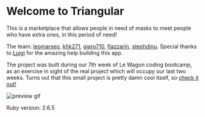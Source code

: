 # Welcome to Triangular

This is a marketplace that allows people in need of masks to meet people who have extra ones, in this period of need!

The team: [leomarseo](https://github.com/LeoMarseo), [khk271](https://github.com/khk271), [giaro710](https://github.com/giaro710), [flazzarin](https://github.com/flazzarin), [stephdinu](https://github.com/stephdinu). Special thanks to [Luigi](https://github.com/dub-G) for the amazing help building this app.

The project was built during our 7th week of Le Wagon coding bootcamp, as an exercise in sight of the real project which will occupy our last two weeks. Turns out that this small project is pretty damn cool itself, so [check it out!](https://lw-triangular.herokuapp.com/pages/home)

![preview gif](preview2.gif)

Ruby version: 2.6.5

